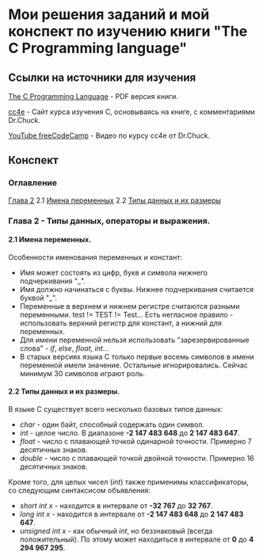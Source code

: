 # Мои решения заданий и мой конспект по изучению книги "The C Programming language"

## Ссылки на источники для изучения
[The C Programming Language](https://kremlin.cc/k&r.pdf) - PDF версия книги.

[cc4e](https://www.cc4e.com/book) - Сайт курса изучения C, основываясь на книге, с комментариями Dr.Chuck.

[YouTube freeCodeCamp](https://www.youtube.com/watch?v=j-_s8f5K30I&t=260s&ab_channel=freeCodeCamp.org) - Видео по курсу cc4e от Dr.Chuck.

## Конспект

### Оглавление

[Глава 2](#chapter-2)
	2.1 [Имена переменных](#variable-names)
	2.2 [Типы данных и их размеры](#data-types-and-sizes)
	
### <a id="chapter-2"></a>Глава 2 - Типы данных, операторы и выражения.

#### <a id="variable-names"></a>2.1 Имена переменных.
Особенности именования переменных и констант:
- Имя может состоять из цифр, букв и символа нижнего подчеркивания "_".
- Имя должно начинаться с буквы. Нижнее подчеркивания считается буквой "_".
- Переменные в верхнем и нижнем регистре считаются разными переменными. test != TEST != Test... Есть негласное правило - использовать верхний регистр для констант, а нижний для переменных.
- Для имени переменной нельзя использовать "зарезервированные слова" - *if*, *else*, *float*, *int*...
- В старых версиях языка C только первые восемь символов в имени переменной имели значение. Остальные игнорировались. Сейчас минимум 30 символов играют роль.

#### <a id="data-types-and-sizes"></a>2.2 Типы данных и их размеры.

В языке C существует всего несколько базовых типов данных:
- *char* - один байт, способный содержать один символ.
- *int* - целое число. В диапазоне **-2 147 483 648** до **2 147 483 647**.
- *float* - число с плавающей точкой одинарной точности. Примерно 7 десятичных знаков.
- *double* - число с плавающей точкой двойной точности. Примерно 16 десятичных знаков.

Кроме того, для целых чисел (*int*) также применимы классификаторы, со следующим синтаксисом объявления:
- *short int x* - находится в интервале от **-32 767** до **32 767**.
- *long int x* - находится в интервале от **-2 147 483 648** до **2 147 483 647**.
- *unsigned int x* - как обычный *int*, но беззнаковый (всегда положительный). 
По этому может находиться в интервале от **0** до **4 294 967 295**.
